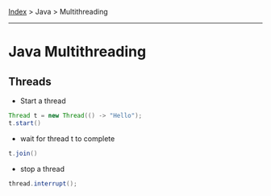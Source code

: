 [Index][home] > Java > Multithreading

---
# Java Multithreading

## Threads 
- Start a thread
```java
Thread t = new Thread(() -> "Hello");
t.start()
```
- wait for thread t to complete
```java
t.join()
```
- stop a thread
```java
thread.interrupt();
```


[home]: /dev-guide

